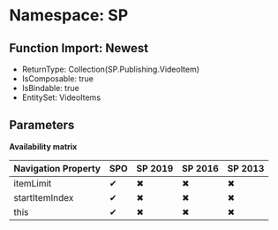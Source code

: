 # Namespace: SP

## Function Import: Newest

- ReturnType: Collection(SP.Publishing.VideoItem)
- IsComposable: true
- IsBindable: true
- EntitySet: VideoItems

## Parameters

**Availability matrix**

Navigation Property | SPO | SP 2019 | SP 2016 | SP 2013
----------|-----|---------|---------|--------
itemLimit | ✔ | ✖ | ✖ | ✖
startItemIndex | ✔ | ✖ | ✖ | ✖
this | ✔ | ✖ | ✖ | ✖

